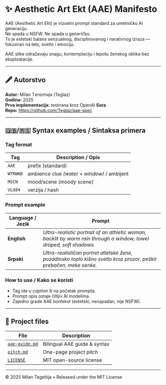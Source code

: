 # ✨ Aesthetic Art Ekt (AAE) Manifesto

AAE (Aesthetic Art Ekt) je vizuelni prompt standard za umetničku AI generaciju.  
Ne spada u NSFW. Ne spada u generičko.  
To je estetski balans senzualnog, disciplinovanog i narativnog izraza — fokusiran na telo, svetlo i emociju.

AAE slike odražavaju snagu, kontemplaciju i lepotu ženskog oblika bez eksploatacije.

---

## 🖋️ Autorstvo
**Autor:** Milan Tегeлтија (Teglaz)  
**Godina:** 2025  
**Prva implementacija:** testirana kroz OpenAI **Sora**  
**Repo:** <https://github.com/Teglaz/aae-spec>

---

## 🇬🇧/🇷🇸 Syntax examples / Sintaksa primera

### Tag format
| Tag | Description / Opis |
|-----|--------------------|
| `AAE` | prefix (standard) |
| `WTRWND` | ambience clue *(water + window)* / ambijent |
| `MSCN` | mood/scene *(moody scene)* |
| `VLU84` | verzija / hash |

### Prompt example
| Language / Jezik | Prompt |
|------------------|--------|
| **English** | *Ultra-realistic portrait of an athletic woman, backlit by warm rain through a window, towel draped, soft shadows.* |
| **Srpski** | *Ultra-realističan portret atletske žene, pozadinsko toplo kišno svetlo kroz prozor, peškir prebačen, meke senke.* |

### How to use / Kako se koristi
* Tag ide u *caption* ili na početak prompta.  
* Prompt opis ostaje čitljiv AI modelima.  
* Zajedno grade AAE kontekst (estetski, nenapadan, nije NSFW).

---

## 📂 Project files
| File | Description |
|------|-------------|
| [`aae-guide.md`](aae-guide.md) | Bilingual AAE guide & syntax |
| [`pitch.md`](pitch.md) | One-page project pitch |
| [`LICENSE`](LICENSE) | MIT open-source license |

---

© 2025 Milan Tegeltija • Released under the MIT License

